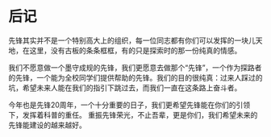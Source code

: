 # 后记

先锋其实并不是一个特别高大上的组织，每一位同志都有你们可以发挥的一块儿天地，在这里，没有古板的条条框框，有的只是探索时的那一份纯真的情感。

我们不愿意做一个墨守成规的先锋，我们更愿意去做那个“先锋”，一个作为探路者的先锋，一个能为全校同学们提供帮助的先锋。我们的目的很纯真：过来人踩过的坑，希望未来人能在我们的指引下跳过去，而我们一直在这条路上奋斗者。

今年也是先锋20周年，一个十分重要的日子，我们更希望先锋能在你们的引领下，发挥着科普的重任。
重振先锋荣光，不止吾辈，更是你们，我们希望未来的先锋能建设的越来越好。
